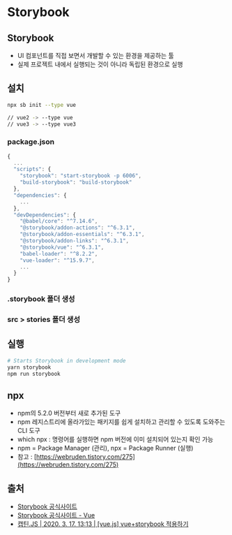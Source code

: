 # Storybook

## Storybook

* UI 컴포넌트를 직접 보면서 개발할 수 있는 환경을 제공하는 툴
* 실제 프로젝트 내에서 실행되는 것이 아니라 독립된 환경으로 실행

## 설치

```bash
npx sb init --type vue

// vue2 -> --type vue
// vue3 -> --type vue3
```

### package.json

```javascript
{
  ...
  "scripts": {
    "storybook": "start-storybook -p 6006",
    "build-storybook": "build-storybook"
  },
  "dependencies": {
    ...
  },
  "devDependencies": {
    "@babel/core": "^7.14.6",
    "@storybook/addon-actions": "^6.3.1",
    "@storybook/addon-essentials": "^6.3.1",
    "@storybook/addon-links": "^6.3.1",
    "@storybook/vue": "^6.3.1",
    "babel-loader": "^8.2.2",
    "vue-loader": "^15.9.7",
    ...
  }
}

```

### .storybook 폴더 생성

### src > stories 폴더 생성

## 실행

```bash
# Starts Storybook in development mode
yarn storybook
npm run storybook
```

## npx

* npm의 5.2.0 버전부터 새로 추가된 도구
* npm 레지스트리에 올라가있는 패키지를 쉽게 설치하고 관리할 수 있도록 도와주는 CLI 도구
* which npx : 명령어를 실행하면 npm 버전에 이미 설치되어 있는지 확인 가능
* npm = Package Manager (관리), npx = Package Runner (실행)
* 참고 : [https://webruden.tistory.com/275](https://webruden.tistory.com/275)

## 출처

* [Storybook 공식사이트](https://storybook.js.org)
* [Storybook 공식사이트 - Vue](https://storybook.js.org/docs/vue/get-started/introduction)
* [캡틴.JS | 2020. 3. 17. 13:13 | \[vue.js\] vue+storybook 적용하기](https://avengersrhydon1121.tistory.com/272)
